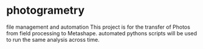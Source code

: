 # photogrametry
file management and automation 
This project is for the transfer of Photos from field processing to Metashape. automated pythons scripts will be used to run the same analysis across time. 
